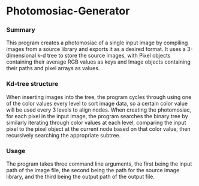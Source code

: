 # Photomosiac-Generator

### Summary
This program creates a photomosiac of a single input image by compiling images from a source library and exports it as a desired format. It uses a 3-dimensional k-d tree to store the source images, with Pixel objects containing their average RGB values as keys and Image objects containing their paths and pixel arrays as values. 

### Kd-tree structure
When inserting images into the tree, the program cycles through using one of the color values every level to sort image data, so a certain color value will be used every 3 levels to align nodes. When creating the photomosiac, for each pixel in the input image, the program searches the binary tree by similarly iterating through color values at each level, comparing the input pixel to the pixel object at the current node based on that color value, then recursively searching the appropriate subtree.

### Usage
The program takes three command line arguments, the first being the input path of the image file, the second being the path for the source image library, and the third being the output path of the output file.
